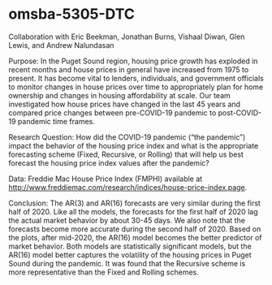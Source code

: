 # omsba-5305-DTC

Collaboration with Eric Beekman, Jonathan Burns, Vishaal Diwan, Glen Lewis, and Andrew Nalundasan

Purpose: 
In the Puget Sound region, housing price growth has exploded in recent months and house prices in general have increased from 1975 to present. It has become vital to lenders, individuals, and government officials to monitor changes in house prices over time to appropriately plan for home ownership and changes in housing affordability at scale. Our team investigated how house prices have changed in the last 45 years and compared price changes between pre-COVID-19 pandemic to post-COVID-19 pandemic time frames.

Research Question: 
How did the COVID-19 pandemic (“the pandemic”) impact the behavior of the housing price index and what is the appropriate forecasting scheme (Fixed, Recursive, or Rolling) that will help us best forecast the housing price index values after the pandemic?

Data: 
Freddie Mac House Price Index (FMPHI) available at http://www.freddiemac.com/research/indices/house-price-index.page.

Conclusion: 
The AR(3) and AR(16) forecasts are very similar during the first half of 2020. Like all the models, the forecasts for the first half of 2020 lag the actual market behavior by about 30-45 days. We also note that the forecasts become more accurate during the second half of 2020. Based on the plots, after mid-2020, the AR(16) model becomes the better predictor of market behavior. Both models are statistically significant models, but the AR(16) model better captures the volatility of the housing prices in Puget Sound during the pandemic. It was found that the Recursive scheme is more representative than the Fixed and Rolling schemes.
